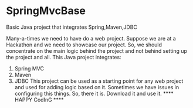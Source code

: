 # SpringMvcBase

Basic Java project that integrates Spring,Maven,JDBC

Many-a-times we need to have do a web project. Suppose we are at a Hackathon and we need to showcase our project. So, we should concentrate on the main logic behind the project and not behind setting up the project and all.
This Java project integrates:
1. Spring MVC
2. Maven
3. JDBC
This project can be used as a starting point for any web project and used for adding logic based on it. Sometimes we have issues in configuring this things. So, there it is. Download it and use it.
**** HAPPY CodInG ****
